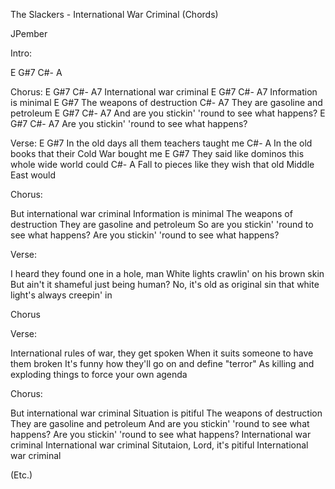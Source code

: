 The Slackers - International War Criminal (Chords)


JPember


Intro:

E G#7 C#- A


Chorus:
E       G#7      C#-    A7
  International war criminal
E       G#7  C#-  A7
  Information is minimal
     E              G#7
The weapons of destruction
          C#-             A7
They are gasoline and petroleum
E               G#7               C#-      A7
  And are you stickin' 'round to see what happens?
E           G#7               C#-      A7
  Are you stickin' 'round to see what happens?


Verse:
E                         G#7
  In the old days all them teachers taught me
C#-                            A
  In the old books that their Cold War bought me
E                            G#7
  They said like dominos this whole wide world could
C#-                         A
  Fall to pieces like they wish that old Middle East would


Chorus:

But international war criminal
Information is minimal
The weapons of destruction
They are gasoline and petroleum
So are you stickin' 'round to see what happens?
Are you stickin' 'round to see what happens?


Verse:

I heard they found one in a hole, man
White lights crawlin' on his brown skin
But ain't it shameful just being human?
No, it's old as original sin that white light's always creepin' in


Chorus

Verse:

International rules of war, they get spoken
When it suits someone to have them broken
It's funny how they'll go on and define "terror"
As killing and exploding things to force your own agenda


Chorus:

But international war criminal
Situation is pitiful
The weapons of destruction
They are gasoline and petroleum
And are you stickin' 'round to see what happens?
Are you stickin' 'round to see what happens?
International war criminal
International war criminal
Situtaion, Lord, it's pitiful
International war criminal

(Etc.)